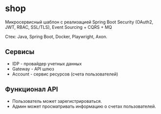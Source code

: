 # shop
Микросервисный шаблон с реализацией Spring Boot Security (OAuth2, JWT, RBAC, SSL/TLS), Event Sourcing + CQRS + MQ

Стек: Java, Spring Boot, Docker, Playwright, Axon.

## Сервисы

* IDP - провайдер учетных данных
* Gateway - API шлюз
* Account - сервис ресурсов (счета пользователей)


## Функционал API
* Пользователь может зарегистрироваться.
* Админ может просматривать информацию о счетах пользователей.
